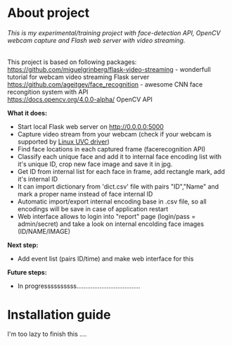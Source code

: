 # About project
###### This is my experimental/training project with face-detection API, OpenCV webcam capture and Flash web server with video streaming. 
This project is based on following packages:  
https://github.com/miguelgrinberg/flask-video-streaming - wonderfull tutorial for webcam video streaming Flask server  
https://github.com/ageitgey/face_recognition - awesome CNN face recongition system with API  
https://docs.opencv.org/4.0.0-alpha/ OpenCV API 

**What it does:**
- Start local Flask web server on http://0.0.0.0:5000
- Capture video stream from your webcam (check if your webcam is supported by [Linux UVC driver](http://www.ideasonboard.org/uvc/#devices))
- Find face locations in each captured frame (facerecognition API)
- Classify each unique face and add it to internal face encoding list with it's unique ID, crop new face image and save it in jpg.
- Get ID from internal list for each face in frame, add rectangle mark, add it's internal ID
- It can import dictionary from 'dict.csv' file with pairs "ID","Name" and mark a proper name instead of face internal ID
- Automatic import/export internal encoding base in .csv file, so all encodings will be save in case of application restart
- Web interface allows to login into "report" page (login/pass = admin/secret) and take a look on internal encolding face images (ID/NAME/IMAGE)

**Next step:**
- Add event list (pairs ID/time) and make web interface for this

**Future steps:**
- In progressssssssss....................................

# Installation guide
I'm too lazy to finish this ....
